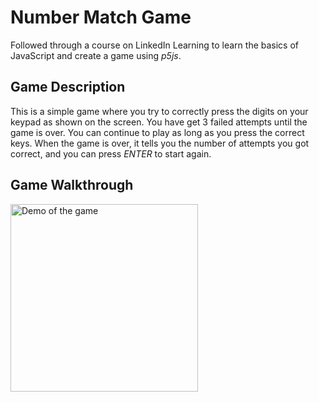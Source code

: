 # Number Match Game

Followed through a course on LinkedIn Learning to learn the basics of JavaScript and create a game using *p5js*. 

## Game Description

This is a simple game where you try to correctly press the digits on your keypad as shown on the screen. You have get 3 failed attempts until the game is over. You can continue to play as long as you press the correct keys. When the game is over, it tells you the number of attempts you got correct, and you can press _ENTER_ to start again. 

## Game Walkthrough 
<img src= "http://g.recordit.co/MAtirfFwtw.gif" width=300 alt="Demo of the game">

